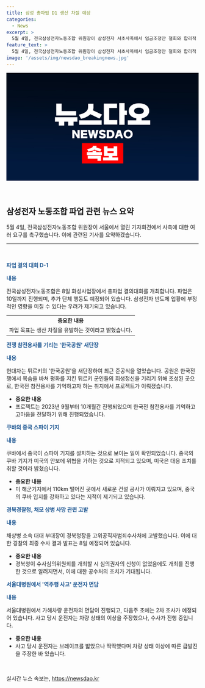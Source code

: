```yaml
---
title: 삼성 총파업 D1 생산 차질 예상
categories:
  - News
excerpt: >
  5월 4일, 전국삼성전자노동조합 위원장이 삼성전자 서초사옥에서 임금조정안 철회와 합리적 노조안 합의를 요구하는 기자회견을 열었다. 노사간 교섭 권 인정과 불성실교섭 중단을 촉구했으며, 10일까지 진행 예정인 총파업을 통해 이를 이행할 예정이라고 밝혔다. 전삼노의 파업에 대한 우려와 노조의 요구안에 대한 내용, 미국과 중국 사이의 극심한 갈등, 현대차의 한국공원 프로젝트 완공, 경북경찰청의 법무 프로세스 등의 다양한 이슈들이 소식이 돼오고 있습니다.
feature_text: >
  5월 4일, 전국삼성전자노동조합 위원장이 삼성전자 서초사옥에서 임금조정안 철회와 합리적 노조안 합의를 요구하는 기자회견을 열었다. 노사간 교섭 권 인정과 불성실교섭 중단을 촉구했으며, 10일까지 진행 예정인 총파업을 통해 이를 이행할 예정이라고 밝혔다. 전삼노의 파업에 대한 우려와 노조의 요구안에 대한 내용, 미국과 중국 사이의 극심한 갈등, 현대차의 한국공원 프로젝트 완공, 경북경찰청의 법무 프로세스 등의 다양한 이슈들이 소식이 돼오고 있습니다.
image: '/assets/img/newsdao_breakingnews.jpg'
---
```


<p><img src="/assets/img/newsdao_breakingnews.jpg" alt="flaretime 속보" /></p>

<p data-ke-size="size16">&nbsp;</p>

<h2 data-ke-size="size26">삼성전자 노동조합 파업 관련 뉴스 요약</h2>

<p data-ke-size="size16">5월 4일, 전국삼성전자노동조합 위원장이 서울에서 열린 기자회견에서 사측에 대한 여러 요구를 촉구했습니다. 이에 관련된 기사를 요약하겠습니다.</p>

<hr>

<p data-ke-size="size16">&nbsp;</p>

<p><b><span style="color: #1a5490;">파업 결의 대회 D-1</span></b></p>

<p><b><span style="color: #1a5490;">내용</span></b></p>

<p>전국삼성전자노동조합은 8일 화성사업장에서 총파업 결의대회를 개최합니다. 파업은 10일까지 진행되며, 추가 단체 행동도 예정되어 있습니다. 삼성전자 반도체 업황에 부정적인 영향을 미칠 수 있다는 우려가 제기되고 있습니다.</p>

<table>
<tbody>
<tr>
<td style="text-align: center; height: 17px;"><b>중요한 내용</b></td>
</tr>
<tr>
<td style="text-align: center; height: 17px;">파업 목표는 생산 차질을 유발하는 것이라고 밝혔습니다.</td>
</tr>
</tbody>
</table>

<p><b><span style="color: #1a5490;">전쟁 참전용사를 기리는 '한국공원' 새단장</span></b></p>

<p><b><span style="color: #1a5490;">내용</span></b></p>

<p>현대차는 튀르키의 '한국공원'을 새단장하여 최근 준공식을 열었습니다. 공원은 한국전쟁에서 목숨을 바쳐 평화를 지킨 튀르키 군인들의 희생정신을 기리기 위해 조성된 곳으로, 한국전 참전용사를 기억하고자 하는 취지에서 프로젝트가 이뤄졌습니다.</p>

<ul>
<li><b>중요한 내용</b></li>
<li>프로젝트는 2023년 9월부터 10개월간 진행되었으며 한국전 참전용사를 기억하고 고마움을 전달하기 위해 진행되었습니다.</li>
</ul>

<p><b><span style="color: #1a5490;">쿠바의 중국 스파이 기지</span></b></p>

<p><b><span style="color: #1a5490;">내용</span></b></p>

<p>쿠바에서 중국이 스파이 기지를 설치하는 것으로 보이는 일이 확인되었습니다. 중국의 쿠바 기지가 미국의 안보에 위협을 가하는 것으로 지적되고 있으며, 미국은 대응 조치를 취할 것이라 밝혔습니다.</p>

<ul>
<li><b>중요한 내용</b></li>
<li>미 해군기지에서 110km 떨어진 곳에서 새로운 건설 공사가 이뤄지고 있으며, 중국의 쿠바 입지를 강화하고 있다는 지적이 제기되고 있습니다.</li>
</ul>

<p><b><span style="color: #1a5490;">경북경찰청, 채모 상병 사망 관련 고발</span></b></p>

<p><b><span style="color: #1a5490;">내용</span></b></p>

<p>채상병 소속 대대 부대장이 경북청장을 고위공직자범죄수사처에 고발했습니다. 이에 대한 경찰의 최종 수사 결과 발표는 8일 예정되어 있습니다.</p>

<ul>
<li><b>중요한 내용</b></li>
<li>경북청이 수사심의위원회를 개최할 시 심의권자의 신청이 없었음에도 개최를 진행한 것으로 알려지면서, 이에 대한 공수처의 조치가 기대됩니다.</li>
</ul>

<p><b><span style="color: #1a5490;">서울대병원에서 '역주행 사고' 운전자 면담</span></b></p>

<p><b><span style="color: #1a5490;">내용</span></b></p>

<p>서울대병원에서 가해차량 운전자의 면담이 진행되고, 다음주 초에는 2차 조사가 예정되어 있습니다. 사고 당시 운전자는 차량 상태의 이상을 주장했으나, 수사가 진행 중입니다.</p>

<ul>
<li><b>중요한 내용</b></li>
<li>사고 당시 운전자는 브레이크를 밟았으나 딱딱했다며 차량 상태 이상에 따른 급발진을 주장한 바 있습니다.</li>
</ul>

<p data-ke-size="size16">&nbsp;</p>
실시간 뉴스 속보는, <a href="https://newsdao.kr" rel="dofollow">https://newsdao.kr</a>


